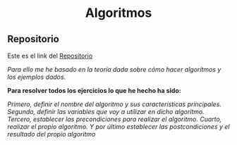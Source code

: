 <h1 align="center">Algoritmos</h1>

<h2>Repositorio</h2>

Este es el link del [Repositorio](https://github.com/Diegodesantos1/Algoritmos)

*Para ello me he basado en la teoría dada sobre cómo hacer algorítmos y los ejemplos dados.*

**Para resolver todos los ejercicios lo que he hecho ha sido:**

*Primero, definir el nombre del algoritmo y sus características principales.
Segundo, definir las variables que voy a utilizar en dicho algoritmo.
Tercero, establecer las precondiciones para realizar el algoritmo.
Cuarto, realizar el propio algoritmo.
Y por último establecer las postcondiciones y el resultado del propio algoritmo*
